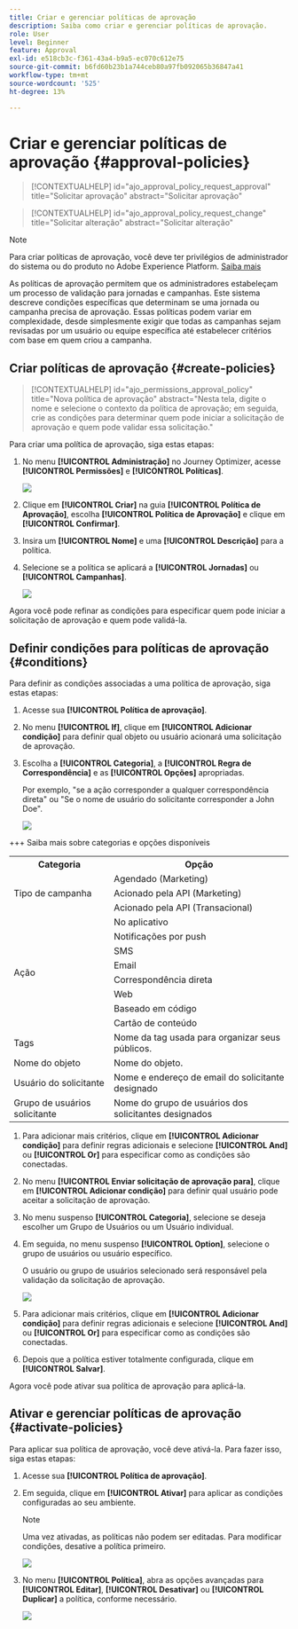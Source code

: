 ```yaml
---
title: Criar e gerenciar políticas de aprovação
description: Saiba como criar e gerenciar políticas de aprovação.
role: User
level: Beginner
feature: Approval
exl-id: e518cb3c-f361-43a4-b9a5-ec070c612e75
source-git-commit: b6fd60b23b1a744ceb80a97fb092065b36847a41
workflow-type: tm+mt
source-wordcount: '525'
ht-degree: 13%

---
```


# Criar e gerenciar políticas de aprovação {#approval-policies}


>[!CONTEXTUALHELP]
>id="ajo_approval_policy_request_approval"
>title="Solicitar aprovação"
>abstract="Solicitar aprovação"

>[!CONTEXTUALHELP]
>id="ajo_approval_policy_request_change"
>title="Solicitar alteração"
>abstract="Solicitar alteração"


>[!NOTE]
>
>Para criar políticas de aprovação, você deve ter privilégios de administrador do sistema ou do produto no Adobe Experience Platform. [Saiba mais](https://experienceleague.adobe.com/pt-br/docs/experience-platform/access-control/home)

As políticas de aprovação permitem que os administradores estabeleçam um processo de validação para jornadas e campanhas. Este sistema descreve condições específicas que determinam se uma jornada ou campanha precisa de aprovação. Essas políticas podem variar em complexidade, desde simplesmente exigir que todas as campanhas sejam revisadas por um usuário ou equipe específica até estabelecer critérios com base em quem criou a campanha.

## Criar políticas de aprovação {#create-policies}

>[!CONTEXTUALHELP]
>id="ajo_permissions_approval_policy"
>title="Nova política de aprovação"
>abstract="Nesta tela, digite o nome e selecione o contexto da política de aprovação; em seguida, crie as condições para determinar quem pode iniciar a solicitação de aprovação e quem pode validar essa solicitação."

Para criar uma política de aprovação, siga estas etapas:

1. No menu **[!UICONTROL Administração]** no Journey Optimizer, acesse **[!UICONTROL Permissões]** e **[!UICONTROL Políticas]**.

   ![](assets/policy_create_1.png)

1. Clique em **[!UICONTROL Criar]** na guia **[!UICONTROL Política de Aprovação]**, escolha **[!UICONTROL Política de Aprovação]** e clique em **[!UICONTROL Confirmar]**.

1. Insira um **[!UICONTROL Nome]** e uma **[!UICONTROL Descrição]** para a política.

1. Selecione se a política se aplicará a **[!UICONTROL Jornadas]** ou **[!UICONTROL Campanhas]**.

   ![](assets/policy_create_2.png)

Agora você pode refinar as condições para especificar quem pode iniciar a solicitação de aprovação e quem pode validá-la.

## Definir condições para políticas de aprovação {#conditions}

Para definir as condições associadas a uma política de aprovação, siga estas etapas:

1. Acesse sua **[!UICONTROL Política de aprovação]**.

1. No menu **[!UICONTROL If]**, clique em **[!UICONTROL Adicionar condição]** para definir qual objeto ou usuário acionará uma solicitação de aprovação.

1. Escolha a **[!UICONTROL Categoria]**, a **[!UICONTROL Regra de Correspondência]** e as **[!UICONTROL Opções]** apropriadas.

   Por exemplo, &quot;se a ação corresponder a qualquer correspondência direta&quot; ou &quot;Se o nome de usuário do solicitante corresponder a John Doe&quot;.

   ![](assets/policy_condition_1.png)

+++ Saiba mais sobre categorias e opções disponíveis
   <table>
    <tr>
      <th>Categoria</th>
      <th>Opção</th>
    </tr>
    <tr>
      <td rowspan="3">Tipo de campanha</td>
      <td>Agendado (Marketing)</td>
    </tr>
    <tr>
    <td>Acionado pela API (Marketing)</td>
    </tr>
    <tr>
    <td>Acionado pela API (Transacional)</td>
    </tr>
    <tr>
    <td rowspan="8">Ação</td>
    <td>No aplicativo</td>
    </tr>
    <tr>
    <td>Notificações por push</td>
   </tr>
    <tr>
    <td>SMS</td>
    </tr>
    <tr>
    <td>Email</td>
    </tr>
    <tr>
    <td>Correspondência direta</td>
    </tr>
    <tr>
    <td>Web</td>
    </tr>
    <tr>
    <td>Baseado em código</td>
    </tr>
    <tr>
    <td>Cartão de conteúdo</td>
    </tr>
    <tr>
    <td>Tags</td>
    <td>Nome da tag usada para organizar seus públicos. </td>
    </tr>
    <tr>
    <td>Nome do objeto</td>
    <td>Nome do objeto.</td>
    </tr>
    <tr>
    <td>Usuário do solicitante</td>
    <td>Nome e endereço de email do solicitante designado</td>
    </tr>
    <tr>
    <td>Grupo de usuários solicitante</td>
    <td>Nome do grupo de usuários dos solicitantes designados</td>
    </tr>
    </table>


1. Para adicionar mais critérios, clique em **[!UICONTROL Adicionar condição]** para definir regras adicionais e selecione **[!UICONTROL And]** ou **[!UICONTROL Or]** para especificar como as condições são conectadas.

1. No menu **[!UICONTROL Enviar solicitação de aprovação para]**, clique em **[!UICONTROL Adicionar condição]** para definir qual usuário pode aceitar a solicitação de aprovação.

1. No menu suspenso **[!UICONTROL Categoria]**, selecione se deseja escolher um Grupo de Usuários ou um Usuário individual.

1. Em seguida, no menu suspenso **[!UICONTROL Option]**, selecione o grupo de usuários ou usuário específico.

   O usuário ou grupo de usuários selecionado será responsável pela validação da solicitação de aprovação.

   ![](assets/policy_condition_2.png)

1. Para adicionar mais critérios, clique em **[!UICONTROL Adicionar condição]** para definir regras adicionais e selecione **[!UICONTROL And]** ou **[!UICONTROL Or]** para especificar como as condições são conectadas.

1. Depois que a política estiver totalmente configurada, clique em **[!UICONTROL Salvar]**.

Agora você pode ativar sua política de aprovação para aplicá-la.

## Ativar e gerenciar políticas de aprovação {#activate-policies}

Para aplicar sua política de aprovação, você deve ativá-la. Para fazer isso, siga estas etapas:

1. Acesse sua **[!UICONTROL Política de aprovação]**.

1. Em seguida, clique em **[!UICONTROL Ativar]** para aplicar as condições configuradas ao seu ambiente.

   >[!NOTE]
   >
   >Uma vez ativadas, as políticas não podem ser editadas. Para modificar condições, desative a política primeiro.

   ![](assets/policy_activate_1.png)

1. No menu **[!UICONTROL Política]**, abra as opções avançadas para **[!UICONTROL Editar]**, **[!UICONTROL Desativar]** ou **[!UICONTROL Duplicar]** a política, conforme necessário.

   ![](assets/policy_activate_2.png)
